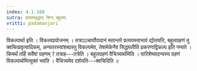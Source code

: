 ```yaml
---
index: 4.1.160
sutra: प्राचामवृद्धात्‌ फिन् बहुलम्‌
vritti: padamanjari
---
```


 विकल्पार्था इति । विकल्पप्रयोजनम् । तत्राऽऽचार्योपादानं मतान्तरे प्रत्ययस्याभावं द्योतयति, बहुलग्रहणं तु क्वचित्प्रवृत्यादिकम्, अन्यतरस्यांशब्दस्तु विकल्पमेव, तेषामेकेनैव सिद्ध्यतीति प्रकरणाद्विकल्प इति गम्यते । किमर्थं तर्हि सर्वेषां ग्रहणम् ? तत्राह---तत्रेति । बहुलग्रहणं वैचित्र्यार्थमिति । पारिशेष्यादन्यस्य ग्रहणं विकल्पार्थमित्युक्तं भवति । वैचित्र्यमेव दर्शयति---क्वचिदिति ॥